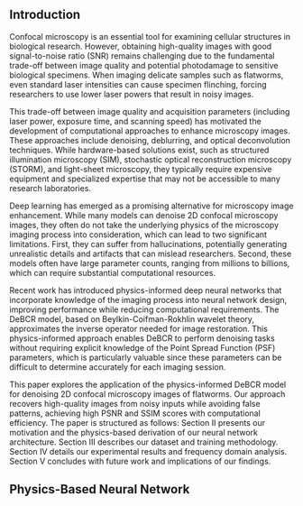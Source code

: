 ## Introduction

Confocal microscopy is an essential tool for examining cellular structures in biological research. However, obtaining high-quality images with good signal-to-noise ratio (SNR) remains challenging due to the fundamental trade-off between image quality and potential photodamage to sensitive biological specimens. When imaging delicate samples such as flatworms, even standard laser intensities can cause specimen flinching, forcing researchers to use lower laser powers that result in noisy images.

This trade-off between image quality and acquisition parameters (including laser power, exposure time, and scanning speed) has motivated the development of computational approaches to enhance microscopy images. These approaches include denoising, deblurring, and optical deconvolution techniques. While hardware-based solutions exist, such as structured illumination microscopy (SIM), stochastic optical reconstruction microscopy (STORM), and light-sheet microscopy, they typically require expensive equipment and specialized expertise that may not be accessible to many research laboratories.

Deep learning has emerged as a promising alternative for microscopy image enhancement. While many models can denoise 2D confocal microscopy images, they often do not take the underlying physics of the microscopy imaging process into consideration, which can lead to two significant limitations. First, they can suffer from hallucinations, potentially generating unrealistic details and artifacts that can mislead researchers. Second, these models often have large parameter counts, ranging from millions to billions, which can require substantial computational resources.

Recent work has introduced physics-informed deep neural networks that incorporate knowledge of the imaging process into neural network design, improving performance while reducing computational requirements. The DeBCR model, based on Beylkin-Coifman-Rokhlin wavelet theory, approximates the inverse operator needed for image restoration. This physics-informed approach enables DeBCR to perform denoising tasks without requiring explicit knowledge of the Point Spread Function (PSF) parameters, which is particularly valuable since these parameters can be difficult to determine accurately for each imaging session.

This paper explores the application of the physics-informed DeBCR model for denoising 2D confocal microscopy images of flatworms. Our approach recovers high-quality images from noisy inputs while avoiding false patterns, achieving high PSNR and SSIM scores with computational efficiency. The paper is structured as follows: Section II presents our motivation and the physics-based derivation of our neural network architecture. Section III describes our dataset and training methodology. Section IV details our experimental results and frequency domain analysis. Section V concludes with future work and implications of our findings.

## Physics-Based Neural Network

